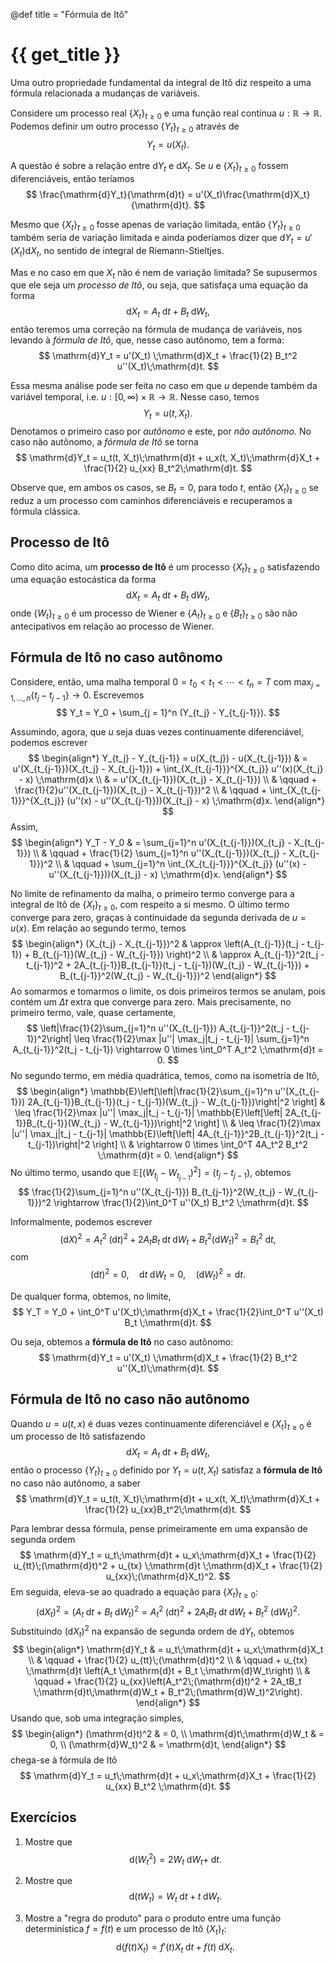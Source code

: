@def title = "Fórmula de Itô"

# {{ get_title }}

Uma outro propriedade fundamental da integral de Itô diz respeito a uma fórmula relacionada a mudanças de variáveis.

Considere um processo real $\{X_t\}_{t \geq 0}$ e uma função real contínua $u:\mathbb{R} \rightarrow \mathbb{R}$. Podemos definir um outro processo $\{Y_t\}_{t \geq 0}$ através de
$$
Y_t = u(X_t).
$$

A questão é sobre a relação entre $\mathrm{d}Y_t$ e $\mathrm{d}X_t$. Se $u$ e $\{X_t\}_{t \geq 0}$ fossem diferenciáveis, então teríamos
$$
\frac{\mathrm{d}Y_t}{\mathrm{d}t} = u'(X_t)\frac{\mathrm{d}X_t}{\mathrm{d}t}.
$$

Mesmo que $\{X_t\}_{t \geq 0}$ fosse apenas de variação limitada, então $\{Y_t\}_{t \geq 0}$ também seria de variação limitada e ainda poderíamos dizer que $\mathrm{d}Y_t = u'(X_t)\mathrm{d}X_t$, no sentido de integral de Riemann-Stieltjes.

Mas e no caso em que $X_t$ não é nem de variação limitada? Se supusermos que ele seja um *processo de Itô*, ou seja, que satisfaça uma equação da forma
$$
\mathrm{d}X_t = A_t \;\mathrm{d}t + B_t \;\mathrm{d}W_t,
$$
então teremos uma correção na fórmula de mudança de variáveis, nos levando à *fórmula de Itô*, que, nesse caso autônomo, tem a forma:
$$
\mathrm{d}Y_t = u'(X_t) \;\mathrm{d}X_t + \frac{1}{2} B_t^2 u''(X_t)\;\mathrm{d}t. 
$$

Essa mesma análise pode ser feita no caso em que $u$ depende também da variável temporal, i.e. $u:[0, \infty) \times \mathbb{R} \rightarrow \mathbb{R}$. Nesse caso, temos
$$
Y_t = u(t, X_t).
$$
Denotamos o primeiro caso por *autônomo* e este, por *não autônomo.*  No caso não autônomo, a *fórmula de Itô* se torna
$$
\mathrm{d}Y_t = u_t(t, X_t)\;\mathrm{d}t + u_x(t, X_t)\;\mathrm{d}X_t + \frac{1}{2} u_{xx} B_t^2\;\mathrm{d}t.
$$

Observe que, em ambos os casos, se $B_t = 0$, para todo $t$, então $\{X_t\}_{t \geq 0}$ se reduz a um processo com caminhos diferenciáveis e recuperamos a fórmula clássica.

## Processo de Itô

Como dito acima, um **processo de Itô** é um processo $\{X_t\}_{t \geq 0}$ satisfazendo uma equação estocástica da forma
$$
\mathrm{d}X_t = A_t \;\mathrm{d}t + B_t \;\mathrm{d}W_t,
$$
onde $\{W_t\}_{t \geq 0}$ é um processo de Wiener e $\{A_t\}_{t \geq 0}$ e $\{B_t\}_{t \geq 0}$ são não antecipativos em relação ao processo de Wiener.

## Fórmula de Itô no caso autônomo

Considere, então, uma malha temporal $0 = t_0 < t_1 < \cdots < t_n = T$ com $\max_{j=1, \ldots, n}\{t_j  - t_{j-1}\} \rightarrow 0$. Escrevemos
$$
Y_t = Y_0 + \sum_{j = 1}^n (Y_{t_j} - Y_{t_{j-1}}).
$$

Assumindo, agora, que $u$ seja duas vezes continuamente diferenciável, podemos escrever
$$
\begin{align*}
Y_{t_j} - Y_{t_{j-1}} = u(X_{t_j}) - u(X_{t_{j-1}}) & = u'(X_{t_{j-1}})(X_{t_j} - X_{t_{j-1}}) + \int_{X_{t_{j-1}}}^{X_{t_j}} u''(x)(X_{t_j} - x) \;\mathrm{d}x \\
& = u'(X_{t_{j-1}})(X_{t_j} - X_{t_{j-1}}) \\
& \qquad + \frac{1}{2}u''(X_{t_{j-1}})(X_{t_j} - X_{t_{j-1}})^2 \\
&  \qquad + \int_{X_{t_{j-1}}}^{X_{t_j}} (u''(x) - u''(X_{t_{j-1}}))(X_{t_j} - x) \;\mathrm{d}x.
\end{align*}
$$
Assim,
$$
\begin{align*}
Y_T - Y_0 & = \sum_{j=1}^n u'(X_{t_{j-1}})(X_{t_j} - X_{t_{j-1}}) \\
& \qquad + \frac{1}{2} \sum_{j=1}^n u''(X_{t_{j-1}})(X_{t_j} - X_{t_{j-1}})^2 \\
& \qquad + \sum_{j=1}^n \int_{X_{t_{j-1}}}^{X_{t_j}} (u''(x) - u''(X_{t_{j-1}}))(X_{t_j} - x) \;\mathrm{d}x.
\end{align*}
$$

No limite de refinamento da malha, o primeiro termo converge para a integral de Itô de $\{X_t\}_{t \geq 0}$, com respeito a si mesmo. O último termo converge para zero, graças à continuidade da segunda derivada de $u = u(x)$. Em relação ao segundo termo, temos
$$
\begin{align*}
(X_{t_j} - X_{t_{j-1}})^2 & \approx \left(A_{t_{j-1}}(t_j - t_{j-1}) + B_{t_{j-1}}(W_{t_j} - W_{t_{j-1}}) \right)^2 \\
& \approx A_{t_{j-1}}^2(t_j - t_{j-1})^2 + 2A_{t_{j-1}}B_{t_{j-1}}(t_j - t_{j-1})(W_{t_j} - W_{t_{j-1}}) + B_{t_{j-1}}^2(W_{t_j} - W_{t_{j-1}})^2
\end{align*}
$$
Ao somarmos e tomarmos o limite, os dois primeiros termos se anulam, pois contém um $\Delta t$ extra que converge para zero. Mais precisamente, no primeiro termo, vale, quase certamente,
$$
\left|\frac{1}{2}\sum_{j=1}^n u''(X_{t_{j-1}}) A_{t_{j-1}}^2(t_j - t_{j-1})^2\right| \leq \frac{1}{2}\max |u''| \max_j|t_j - t_{j-1}| \sum_{j=1}^n A_{t_{j-1}}^2(t_j - t_{j-1}) \rightarrow 0 \times \int_0^T A_t^2 \;\mathrm{d}t = 0.
$$
No segundo termo, em média quadrática, temos, como na isometria de Itô,
$$
\begin{align*}
\mathbb{E}\left[\left|\frac{1}{2}\sum_{j=1}^n u''(X_{t_{j-1}}) 2A_{t_{j-1}}B_{t_{j-1}}(t_j - t_{j-1})(W_{t_j} - W_{t_{j-1}})\right|^2 \right] & \leq \frac{1}{2}\max |u''| \max_j|t_j - t_{j-1}| \mathbb{E}\left[\left| 2A_{t_{j-1}}B_{t_{j-1}}(W_{t_j} - W_{t_{j-1}})\right|^2 \right] \\
& \leq \frac{1}{2}\max |u''| \max_j|t_j - t_{j-1}| \mathbb{E}\left[\left| 4A_{t_{j-1}}^2B_{t_{j-1}}^2(t_j - t_{j-1})\right|^2 \right] \\
& \rightarrow 0 \times \int_0^T 4A_t^2 B_t^2 \;\mathrm{d}t = 0.
\end{align*}
$$
No último termo, usando que $\mathbb{E}[(W_{t_j} - W_{t_{j-1}})^2] = (t_j - t_{j-1})$, obtemos
$$
\frac{1}{2}\sum_{j=1}^n u''(X_{t_{j-1}}) B_{t_{j-1}}^2(W_{t_j} - W_{t_{j-1}})^2 \rightarrow \frac{1}{2}\int_0^T u''(X_t) B_t^2 \;\mathrm{d}t.
$$

Informalmente, podemos escrever
$$
(\mathrm{d}X)^2 = A_t^2 \;(\mathrm{d}t)^2 + 2A_tB_t \;\mathrm{d}t\;\mathrm{d}W_t + B_t^2(\mathrm{d}W_t)^2 = B_t^2\;\mathrm{d}t,
$$
com
$$
(\mathrm{d}t)^2 = 0, \quad \mathrm{d}t\;\mathrm{d}W_t = 0, \quad (\mathrm{d}W_t)^2 = \mathrm{d}t.
$$

De qualquer forma, obtemos, no limite,
$$
Y_T = Y_0 + \int_0^T u'(X_t)\;\mathrm{d}X_t + \frac{1}{2}\int_0^T u''(X_t) B_t \;\mathrm{d}t.
$$

Ou seja, obtemos a **fórmula de Itô** no caso autônomo:
$$
\mathrm{d}Y_t = u'(X_t) \;\mathrm{d}X_t + \frac{1}{2} B_t^2 u''(X_t)\;\mathrm{d}t. 
$$

## Fórmula de Itô no caso não autônomo

Quando $u = u(t, x)$ é duas vezes continuamente diferenciável e $\{X_t\}_{t\geq 0}$ é um processo de Itô satisfazendo
$$
\mathrm{d}X_t = A_t \;\mathrm{d}t + B_t \;\mathrm{d}W_t,
$$
então o processo $\{Y_t\}_{t\geq 0}$ definido por $Y_t = u(t, X_t)$ satisfaz a **fórmula de Itô** no caso não autônomo, a saber
$$
\mathrm{d}Y_t = u_t(t, X_t)\;\mathrm{d}t + u_x(t, X_t)\;\mathrm{d}X_t + \frac{1}{2} u_{xx}B_t^2\;\mathrm{d}t.
$$

Para lembrar dessa fórmula, pense primeiramente em uma expansão de segunda ordem
$$
\mathrm{d}Y_t = u_t\;\mathrm{d}t + u_x\;\mathrm{d}X_t + \frac{1}{2} u_{tt}\;(\mathrm{d}t)^2 + u_{tx} \;\mathrm{d}t \;\mathrm{d}X_t + \frac{1}{2} u_{xx}\;(\mathrm{d}X_t)^2.
$$
Em seguida, eleva-se ao quadrado a equação para $\{X_t\}_{t \geq 0}$:
$$
(\mathrm{d}X_t)^2 = \left(A_t \;\mathrm{d}t + B_t \;\mathrm{d}W_t\right)^2 = A_t^2\;(\mathrm{d}t)^2 + 2A_tB_t \;\mathrm{d}t\;\mathrm{d}W_t + B_t^2\;(\mathrm{d}W_t)^2.
$$
Substituindo $(\mathrm{d}X_t)^2$ na expansão de segunda ordem de $\mathrm{d}Y_t$, obtemos
$$
\begin{align*}
\mathrm{d}Y_t & = u_t\;\mathrm{d}t + u_x\;\mathrm{d}X_t \\
& \qquad + \frac{1}{2} u_{tt}\;(\mathrm{d}t)^2 \\
& \qquad + u_{tx} \;\mathrm{d}t \left(A_t \;\mathrm{d}t + B_t \;\mathrm{d}W_t\right) \\
& \qquad + \frac{1}{2} u_{xx}\left(A_t^2\;(\mathrm{d}t)^2 + 2A_tB_t \;\mathrm{d}t\;\mathrm{d}W_t + B_t^2\;(\mathrm{d}W_t)^2\right).
\end{align*}
$$
Usando que, sob uma integração simples,
$$
\begin{align*}
(\mathrm{d}t)^2 & = 0, \\
\mathrm{d}t\;\mathrm{d}W_t & = 0, \\
(\mathrm{d}W_t)^2 & = \mathrm{d}t,
\end{align*}
$$
chega-se à fórmula de Itô
$$
\mathrm{d}Y_t = u_t\;\mathrm{d}t + u_x\;\mathrm{d}X_t + \frac{1}{2} u_{xx} B_t^2 \;\mathrm{d}t.
$$

## Exercícios

1. Mostre que
$$
\mathrm{d}(W_t^2) = 2W_t\;\mathrm{d}W_t + \;\mathrm{d}t.
$$

2. Mostre que
$$
\mathrm{d}(tW_t) = W_t\;\mathrm{d}t + t\;\mathrm{d}W_t.
$$

3. Mostre a "regra do produto" para o produto entre uma função determinística $f=f(t)$ e um processo de Itô $\{X_t\}_t$:
$$
\mathrm{d}(f(t)X_t) = f'(t)X_t\;\mathrm{d}t + f(t)\;\mathrm{d}X_t.
$$
